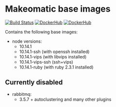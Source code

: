 # Makeomatic base images

[![Build Status](https://travis-ci.org/makeomatic/alpine-node.svg?branch=master)](https://travis-ci.org/makeomatic/alpine-node)
[![DockerHub](https://img.shields.io/badge/docker-available-blue.svg)](https://hub.docker.com/r/makeomatic/node)
[![DockerHub](https://img.shields.io/docker/pulls/makeomatic/node.svg)](https://hub.docker.com/r/makeomatic/node)

Contains the following base images:

* node versions:
  - 10.14.1
  - 10.14.1-ssh (with openssh installed)
  - 10.14.1-vips (with libvips installed)
  - 10.14.1-vips-ssh (ssh+vips)
  - 10.14.1-ruby (with ruby 2.3.1 installed)

## Currently disabled

* rabbitmq:
  - 3.5.7 + autoclustering and many other plugins
